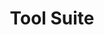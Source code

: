 ---
layout: page
title: "Tool Suite"
header: "CapiTainS Tool Suite"
group: navigation
description: ""
---